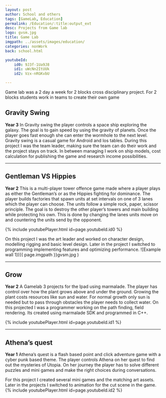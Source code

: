 ```yaml
---
layout: post
author: School and others
tags: [GameLab, Education]
permalink: /Education/:title:output_ext
desc: Projects from Game lab
logo: gvsm.jpg
title: Game Lab
imgpath: ../assets/images/education/
categories: nonWork
back: school.html

youtubeId: 
    id0: 9J3f-1Ua9J8
    id1: uWcNn2ItUUk
    id2: Vzx-nRGKvbU

---
```

Game lab was a 2 day a week for 2 blocks cross disciplinary project.
For 2 blocks students work in teams to create their own game


## Gravity Swing
**Year 3**
In Gravity swing the player controls a space ship exploring the galaxy. The goal is to gain speed by using the gravity of planets. Once the player goes fast enough she can enter the wormhole to the next level. Gravity swing is a casual game for Android and Ios tables.
During this project I was the team leader, making sure the team can do their work and the project stays on track.
In between managing I work on ship models, cost calculation for publishing the game and research income possibilities.
<hr>

## Gentleman VS Hippies
**Year 2**
This is a multi-player tower offence game made where a player plays as either the Gentleman’s or as the Hippies fighting for dominance. The player builds factories that spawn units at set intervals on one of 3 lanes which the player can choose. The units follow a simple rock, paper, scissor principle. The goal is to destroy the other player’s towers and main building while protecting his own. This is done by changing the lanes units move on and countering the units send by the opponent.  

{% include youtubePlayer.html id=page.youtubeId.id0 %}

On this project I was the art leader and worked on character design, modelling rigging and basic level design. Later in the project I switched to programming implementing features and optimizing performance.
![Example wall 1]({{ page.imgpath }}gvsm.jpg )
<hr>

## Grow
**Year 2**
A Gamelab 3 projects for the Ipad using marmalade. The player has control over how the plant grows above and under the ground. Growing the plant costs resources like sun and water. For normal growth only sun is needed but to pass through obstacles the player needs to collect water.
On this projected I was a programmer working on the path finding, field rendering. Its created using marmalade SDK and programmed in C++.

{% include youtubePlayer.html id=page.youtubeId.id1 %}
<hr>

## Athena’s quest
**Year 1**
Athena’s quest is a flash based point and click adventure game with a cyber punk based theme. The player controls Athena on her quest to find out the mysteries of Utopia. On her journey the player has to solve different puzzles and mini games and make the right choices during conversations.

For this project I created several mini games and the matching art assets. Later in the projects I switched to animation for the cut scene in the game.
{% include youtubePlayer.html id=page.youtubeId.id2 %} 